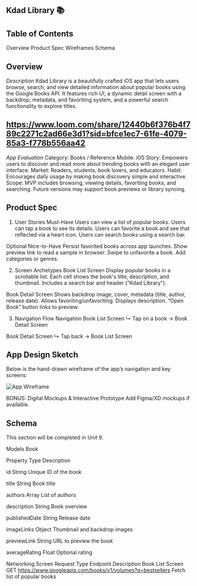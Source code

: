 ##  Kdad Library 📚

##  Table of Contents

Overview
Product Spec
Wireframes
Schema

##  Overview

*Description*
Kdad Library is a beautifully crafted iOS app that lets users browse, search, and view detailed information about popular books using the Google Books API. It features rich UI, a dynamic detail screen with a backdrop, metadata, and favoriting system, and a powerful search functionality to explore titles.

## https://www.loom.com/share/12440b6f376b4f789c2271c2ad66e3d1?sid=bfce1ec7-61fe-4079-85a3-f778b556aa42

*App Evaluation*
Category: Books / Reference
Mobile: iOS
Story: Empowers users to discover and read more about trending books with an elegant user interface.
Market: Readers, students, book lovers, and educators.
Habit: Encourages daily usage by making book discovery simple and interactive.
Scope: MVP includes browsing, viewing details, favoriting books, and searching. Future versions may support book previews or library syncing.

##  Product Spec

1. User Stories
Must-Have
Users can view a list of popular books.
Users can tap a book to see its details.
Users can favorite a book and see that reflected via a heart icon.
Users can search books using a search bar.

Optional Nice-to-Have
Persist favorited books across app launches.
Show preview link to read a sample in browser.
Swipe to unfavorite a book.
Add categories or genres.

2. Screen Archetypes
Book List Screen
Display popular books in a scrollable list.
Each cell shows the book's title, description, and thumbnail.
Includes a search bar and header ("Kdad Library").

Book Detail Screen
Shows backdrop image, cover, metadata (title, author, release date).
Allows favoriting/unfavoriting.
Displays description.
“Open Book” button links to preview.

3. Navigation
Flow Navigation
Book List Screen
↳ Tap on a book → Book Detail Screen

Book Detail Screen
↳ Tap back → Book List Screen

##  App Design Sketch

Below is the hand-drawn wireframe of the app’s navigation and key screens:

![App Wireframe](https://i.ibb.co/SXyhjYh3/Cam-Scanner-08-12-2025-13-15-1.jpg)

BONUS: Digital Mockups & Interactive Prototype
 Add Figma/XD mockups if available.

##  Schema

This section will be completed in Unit 9.

Models
Book

Property	Type	Description

id	String	Unique ID of the book

title	String	Book title

authors	Array	List of authors

description	String	Book overview

publishedDate	String	Release date

imageLinks	Object	Thumbnail and backdrop images

previewLink	String	URL to preview the book

averageRating	Float	Optional rating

Networking
Screen	Request Type	Endpoint	Description
Book List Screen	GET	https://www.googleapis.com/books/v1/volumes?q=bestsellers	Fetch list of popular books
